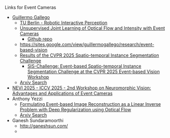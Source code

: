 Links for Event Cameras
- [Guillermo Gallego](https://github.com/guillermogb)
  - [TU Berlin - Robotic Interactive Perception](https://github.com/tub-rip)
  - [Unsupervised Joint Learning of Optical Flow and Intensity with Event Cameras](https://arxiv.org/abs/2503.17262)
    - [Github repo](https://github.com/tub-rip/e2fai) 
  - https://sites.google.com/view/guillermogallego/research/event-based-vision
  - [Results of the CVPR 2025 Spatio-temporal Instance Segmentation Challenge](https://github.com/tub-rip/MouseSIS/blob/main/docs/challenge_results.md)
    - [SIS-Challenge: Event-based Spatio-temporal Instance Segmentation Challenge at the CVPR 2025 Event-based Vision Workshop](https://arxiv.org/abs/2508.12813)
  - [Arxiv Search](https://arxiv.org/search/cs?query=Gallego%2C+Guillermo&searchtype=author&abstracts=show&order=-announced_date_first&size=50)   
- [NEVI 2025 - ICCV 2025 - 2nd Workshop on Neuromorphic Vision: Advantages and Applications of Event Cameras](https://sites.google.com/view/nevi-2025/home-page) 
- Anthony Yezzi
  - [Formulating Event-based Image Reconstruction as a Linear Inverse Problem with Deep Regularization using Optical Flow](https://arxiv.org/abs/2112.06242)
  - [Arxiv Search](https://arxiv.org/search/cs?searchtype=author&query=Yezzi,+A)
- Ganesh Sundaramoorthi
  - http://ganeshsun.com/
  - 
